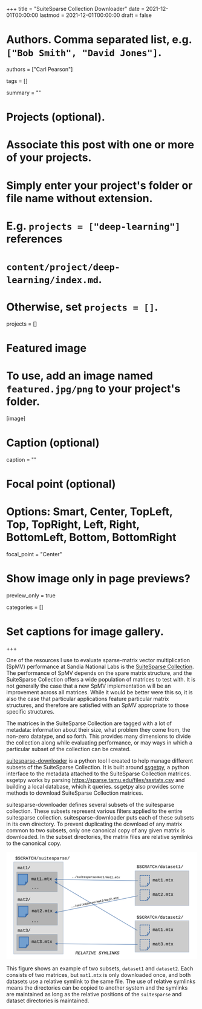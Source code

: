 +++
title = "SuiteSparse Collection Downloader"
date = 2021-12-01T00:00:00
lastmod = 2021-12-01T00:00:00
draft = false

# Authors. Comma separated list, e.g. `["Bob Smith", "David Jones"]`.
authors = ["Carl Pearson"]

tags = []

summary = ""

# Projects (optional).
#   Associate this post with one or more of your projects.
#   Simply enter your project's folder or file name without extension.
#   E.g. `projects = ["deep-learning"]` references 
#   `content/project/deep-learning/index.md`.
#   Otherwise, set `projects = []`.
projects = []

# Featured image
# To use, add an image named `featured.jpg/png` to your project's folder. 
[image]
  # Caption (optional)
  caption = ""

  # Focal point (optional)
  # Options: Smart, Center, TopLeft, Top, TopRight, Left, Right, BottomLeft, Bottom, BottomRight
  focal_point = "Center"

  # Show image only in page previews?
  preview_only = true


categories = []

# Set captions for image gallery.

+++



One of the resources I use to evaluate sparse-matrix vector multiplication (SpMV) performance at Sandia National Labs is the [SuiteSparse Collection](https://sparse.tamu.edu/).
The performance of SpMV depends on the spare matrix structure, and the SuiteSparse Collection offers a wide population of matrices to test with.
It is not generally the case that a new SpMV implementation will be an improvement across all matrices.
While it would be better were this so, it is also the case that particular applications feature particular matrix structures, and therefore are satisfied with an SpMV appropriate to those specific structures.

The matrices in the SuiteSparse Collection are tagged with a lot of metadata: information about their size, what problem they come from, the non-zero datatype, and so forth.
This provides many dimensions to divide the collection along while evaluating performance, or may ways in which a particular subset of the collection can be created.



[suitesparse-downloader](https://github.com/cwpearson/suitesparse-downloader) is a python tool I created to help manage different subsets of the SuiteSparse Collection.
It is built around [ssgetpy](https://github.com/drdarshan/ssgetpy), a python interface to the metadata attached to the SuiteSparse Collection matrices.
ssgetpy works by parsing https://sparse.tamu.edu/files/ssstats.csv and building a local database, which it queries.
ssgetpy also provides some methods to download SuiteSparse Collection matrices.

suitesparse-downloader defines several subsets of the suitesparse collection.
These subsets represent various filters applied to the entire suitesparse collection.
suitesparse-downloader puts each of these subsets in its own directory.
To prevent duplicating the download of any matrix common to two subsets, only one canonical copy of any given matrix is downloaded.
In the subset directories, the matrix files are relative symlinks to the canonical copy.

![](figure.png)

This figure shows an example of two subsets, `dataset1` and `dataset2`.
Each consists of two matrices, but `mat1.mtx` is only downloaded once, and both datasets use a relative symlink to the same file.
The use of relative symlinks means the directories can be copied to another system and the symlinks are maintained as long as the relative positions of the `suitesparse` and dataset directories is maintained.